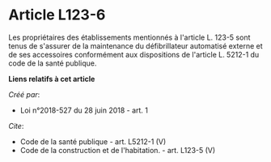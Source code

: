 # Article L123-6

Les propriétaires des établissements mentionnés à l'article L. 123-5 sont tenus de s'assurer de la maintenance du
défibrillateur automatisé externe et de ses accessoires conformément aux dispositions de l'article L. 5212-1 du code de la
santé publique.

**Liens relatifs à cet article**

_Créé par_:

  - Loi n°2018-527 du 28 juin 2018 - art. 1

_Cite_:

  - Code de la santé publique - art. L5212-1 (V)
  - Code de la construction et de l'habitation. - art. L123-5 (V)
